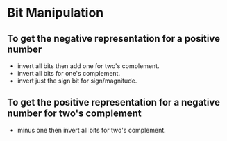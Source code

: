 # Bit Manipulation
## To get the negative representation for a positive number
* invert all bits then add one for two's complement.
* invert all bits for one's complement.
* invert just the sign bit for sign/magnitude.

## To get the positive representation for a negative number for two's complement
* minus one then invert all bits for two's complement.
